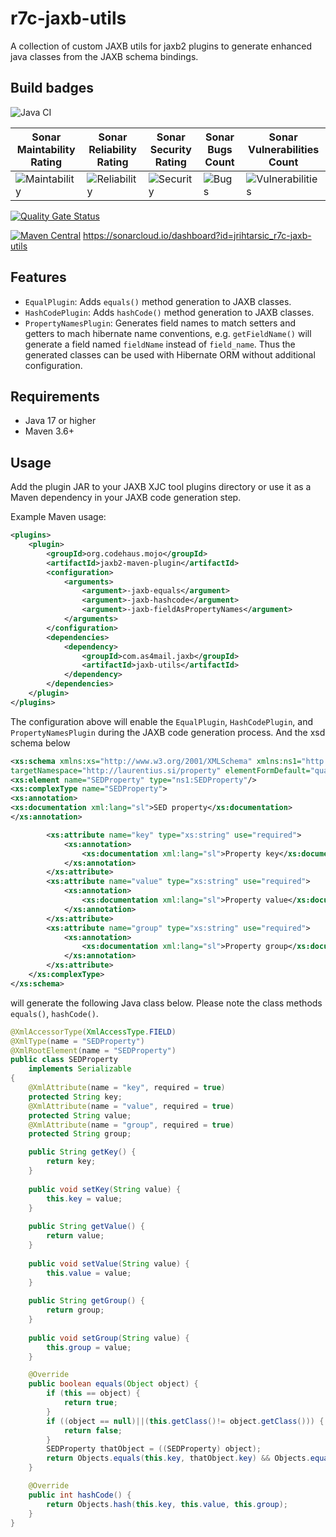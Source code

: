 # r7c-jaxb-utils

A collection of custom JAXB utils for jaxb2 plugins to generate enhanced java
classes from the JAXB schema bindings.   


## Build badges
![Java CI](https://github.com/jrihtarsic/ddlgen-maven-plugin/workflows/Java%20CI/badge.svg)


| Sonar Maintability Rating | Sonar Reliability Rating | Sonar Security Rating | Sonar Bugs Count | Sonar Vulnerabilities Count |
|--------------------------|-------------------------|----------------------|------------------|----------------------------|
| ![Maintability](https://sonarcloud.io/api/project_badges/measure?project=jrihtarsic_r7c-jaxb-utils&metric=sqale_rating) | ![Reliability](https://sonarcloud.io/api/project_badges/measure?project=jrihtarsic_r7c-jaxb-utils&metric=reliability_rating) | ![Security](https://sonarcloud.io/api/project_badges/measure?project=jrihtarsic_r7c-jaxb-utils&metric=security_rating) | ![Bugs](https://sonarcloud.io/api/project_badges/measure?project=jrihtarsic_r7c-jaxb-utils&metric=bugs) | ![Vulnerabilities](https://sonarcloud.io/api/project_badges/measure?project=jrihtarsic_r7c-jaxb-utils&metric=vulnerabilities) |


[![Quality Gate Status](https://sonarcloud.io/api/project_badges/measure?project=jrihtarsic_r7c-jaxb-utils&metric=alert_status)](https://sonarcloud.io/summary/new_code?id=jrihtarsic_r7c-jaxb-utils)

[![Maven Central](https://img.shields.io/maven-central/v/com.as4mail.jaxb/jaxb-utils.svg?label=Maven%20Central)](https://search.maven.org/artifact/org.r7c.maven.tools/jaxb-utils)
https://sonarcloud.io/dashboard?id=jrihtarsic_r7c-jaxb-utils

## Features

- `EqualPlugin`: Adds `equals()` method generation to JAXB classes.
- `HashCodePlugin`: Adds `hashCode()` method generation to JAXB classes.
- `PropertyNamesPlugin`: Generates field names to match setters and getters to mach hibernate name
  conventions, e.g. `getFieldName()` will generate a field named `fieldName` instead of `field_name`. Thus the generated classes can be used with Hibernate ORM without additional configuration.

## Requirements

- Java 17 or higher
- Maven 3.6+

## Usage

Add the plugin JAR to your JAXB XJC tool plugins directory or use it as a Maven dependency in your JAXB code generation step.

Example Maven usage:
```xml
<plugins>
    <plugin>
        <groupId>org.codehaus.mojo</groupId>
        <artifactId>jaxb2-maven-plugin</artifactId>
        <configuration>
            <arguments>
                <argument>-jaxb-equals</argument>
                <argument>-jaxb-hashcode</argument>
                <argument>-jaxb-fieldAsPropertyNames</argument>
            </arguments>
        </configuration>
        <dependencies>
            <dependency>
                <groupId>com.as4mail.jaxb</groupId>
                <artifactId>jaxb-utils</artifactId>
            </dependency>
        </dependencies>
    </plugin>
</plugins>
```


The configuration above will enable the `EqualPlugin`, `HashCodePlugin`, and `PropertyNamesPlugin` during the JAXB code generation process. And the xsd schema below 
```xml
<xs:schema xmlns:xs="http://www.w3.org/2001/XMLSchema" xmlns:ns1="http://laurentius.si/property"
targetNamespace="http://laurentius.si/property" elementFormDefault="qualified" >
<xs:element name="SEDProperty" type="ns1:SEDProperty"/>
<xs:complexType name="SEDProperty">
<xs:annotation>
<xs:documentation xml:lang="sl">SED property</xs:documentation>
</xs:annotation>

        <xs:attribute name="key" type="xs:string" use="required">
            <xs:annotation>
                <xs:documentation xml:lang="sl">Property key</xs:documentation>
            </xs:annotation>
        </xs:attribute>
        <xs:attribute name="value" type="xs:string" use="required">
            <xs:annotation>
                <xs:documentation xml:lang="sl">Property value</xs:documentation>
            </xs:annotation>
        </xs:attribute>
        <xs:attribute name="group" type="xs:string" use="required">
            <xs:annotation>
                <xs:documentation xml:lang="sl">Property group</xs:documentation>
            </xs:annotation>
        </xs:attribute>
    </xs:complexType>
</xs:schema>
```

will generate the following Java class below. Please note the class methods `equals()`, `hashCode()`.

```java
@XmlAccessorType(XmlAccessType.FIELD)
@XmlType(name = "SEDProperty")
@XmlRootElement(name = "SEDProperty")
public class SEDProperty
    implements Serializable
{
    @XmlAttribute(name = "key", required = true)
    protected String key;
    @XmlAttribute(name = "value", required = true)
    protected String value;
    @XmlAttribute(name = "group", required = true)
    protected String group;

    public String getKey() {
        return key;
    }
    
    public void setKey(String value) {
        this.key = value;
    }
    
    public String getValue() {
        return value;
    }
    
    public void setValue(String value) {
        this.value = value;
    }
    
    public String getGroup() {
        return group;
    }
    
    public void setGroup(String value) {
        this.group = value;
    }

    @Override
    public boolean equals(Object object) {
        if (this == object) {
            return true;
        }
        if ((object == null)||(this.getClass()!= object.getClass())) {
            return false;
        }
        SEDProperty thatObject = ((SEDProperty) object);
        return Objects.equals(this.key, thatObject.key) && Objects.equals(this.value, thatObject.value) && Objects.equals(this.group, thatObject.group);
    }

    @Override
    public int hashCode() {
        return Objects.hash(this.key, this.value, this.group);
    }
}
```